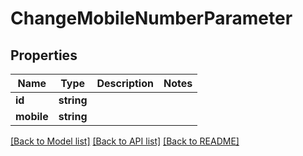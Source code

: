 # ChangeMobileNumberParameter

## Properties
Name | Type | Description | Notes
------------ | ------------- | ------------- | -------------
**id** | **string** |  | 
**mobile** | **string** |  | 

[[Back to Model list]](../README.md#documentation-for-models) [[Back to API list]](../README.md#documentation-for-api-endpoints) [[Back to README]](../README.md)


